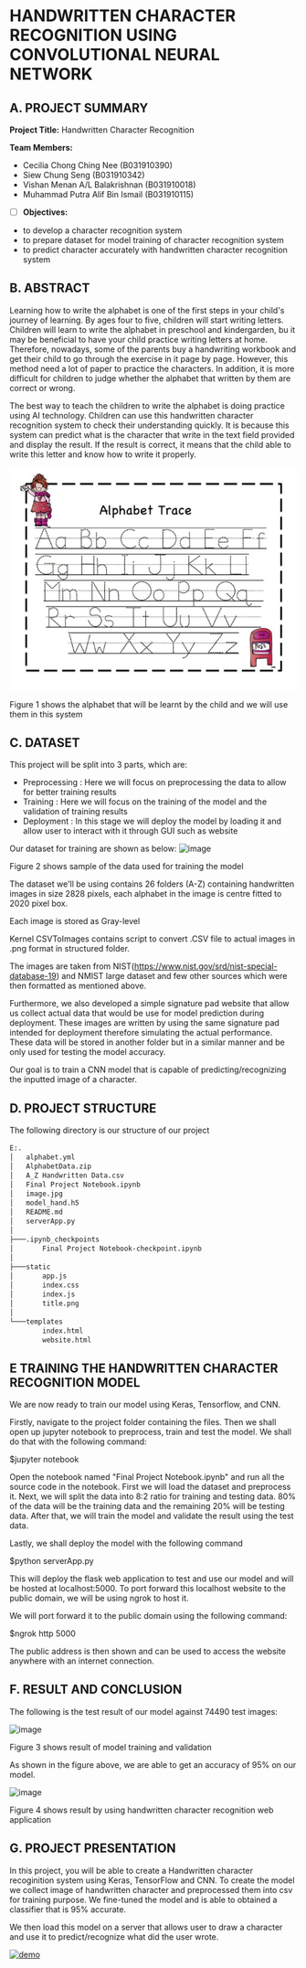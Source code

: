 # HANDWRITTEN CHARACTER RECOGNITION USING CONVOLUTIONAL NEURAL NETWORK

## A. PROJECT SUMMARY

**Project Title:** Handwritten Character Recognition

**Team Members:** 
- Cecilia Chong Ching Nee (B031910390)
- Siew Chung Seng (B031910342)
- Vishan Menan A/L Balakrishnan (B031910018)
- Muhammad Putra Alif Bin Ismail (B031910115)

- [ ] **Objectives:**
- to develop a character recognition system
- to prepare dataset for model training of character recognition system
- to predict character accurately with handwritten character recognition system


##  B. ABSTRACT 

Learning how to write the alphabet is one of the first steps in your child's journey of learning. By ages four to five, children will start writing letters. Children will learn to write the alphabet in preschool and kindergarden, bu it may be beneficial to have your child practice writing letters at home. Therefore, nowadays, some of the parents buy a handwriting workbook and get their child to go through the exercise in it page by page. However, this method need a lot of paper to practice the characters. In addition, it is more difficult for children to judge whether the alphabet that written by them are correct or wrong. 

The best way to teach the children to write the alphabet is doing practice using AI technology. Children can use this handwritten character recognition system to check their understanding quickly. It is because this system can predict what is the character that write in the text field provided and display the result. If the result is correct, it means that the child able to write this letter and know how to write it properly. 

![Coding](https://github.com/CeciliaChongChingNee/Artificial-Intelligence-Project/blob/main/AI-Project-Documentation/poster-handwrting.jpg)

Figure 1 shows the alphabet that will be learnt by the child and we will use them in this system


## C.  DATASET
This project will be split into 3 parts, which are:
- Preprocessing : Here we will focus on preprocessing the data to allow for better training results
- Training : Here we will focus on the training of the model and the validation of training results
- Deployment : In this stage we will deploy the model by loading it and allow user to interact with it through GUI such as website

Our dataset for training are shown as below:
![image](https://user-images.githubusercontent.com/80866120/115016783-224cec80-9ee8-11eb-8147-88782634bd45.png)

Figure 2 shows sample of the data used for training the model

The dataset we'll be using contains 26 folders (A-Z) containing handwritten images in size 2828 pixels, each alphabet in the image is centre fitted to 2020 pixel box.

Each image is stored as Gray-level

Kernel CSVToImages contains script to convert .CSV file to actual images in .png format in structured folder.

The images are taken from NIST(https://www.nist.gov/srd/nist-special-database-19) and NMIST large dataset and few other sources which were then formatted as mentioned above.

Furthermore, we also developed a simple signature pad website that allow us collect actual data that would be use for model prediction during deployment. These images are written by using the same signature pad intended for deployment therefore simulating the actual performance. These data will be stored in another folder but in a similar manner and be only used for testing the model accuracy.

Our goal is to train a CNN model that is capable of predicting/recognizing the inputted image of a character.

## D.   PROJECT STRUCTURE
The following directory is our structure of our project

    E:.
    │   alphabet.yml
    │   AlphabetData.zip
    │   A_Z Handwritten Data.csv
    │   Final Project Notebook.ipynb
    │   image.jpg
    │   model_hand.h5
    │   README.md
    │   serverApp.py
    │
    ├───.ipynb_checkpoints
    │       Final Project Notebook-checkpoint.ipynb
    │
    ├───static
    │       app.js
    │       index.css
    │       index.js
    │       title.png
    │
    └───templates
            index.html
            website.html


## E   TRAINING THE HANDWRITTEN CHARACTER RECOGNITION MODEL
We are now ready to train our model using Keras, Tensorflow, and CNN.

Firstly, navigate to the project folder containing the files.
Then we shall open up jupyter notebook to preprocess, train and test the model.
We shall do that with the following command:

$jupyter notebook

Open the notebook named "Final Project Notebook.ipynb" and run all the source code in the notebook.
First we will load the dataset and preprocess it. Next, we will split the data into 8:2 ratio for training and testing data.
80% of the data will be the training data and the remaining 20% will be testing data. After that, we will train the model and validate
the result using the test data.

Lastly, we shall deploy the model with the following command

$python serverApp.py

This will deploy the flask web application to test and use our model and will be hosted at localhost:5000.
To port forward this localhost website to the public domain, we will be using ngrok to host it.

We will port forward it to the public domain using the following command:

$ngrok http 5000

The public address is then shown and can be used to access the website anywhere with an internet connection.

## F.  RESULT AND CONCLUSION

The following is the test result of our model against 74490 test images:

![image](https://user-images.githubusercontent.com/33794652/120072832-3fb8cd00-c0c8-11eb-99cf-97faea98291f.png)

Figure 3 shows result of model training and validation

As shown in the figure above, we are able to get an accuracy of 95% on our model.

![image](https://user-images.githubusercontent.com/33794652/120072933-b786f780-c0c8-11eb-99ed-0d6b9317b63a.png)

Figure 4 shows result by using handwritten character recognition web application

## G.   PROJECT PRESENTATION 

In this project, you will be able to create a Handwritten character recoginition system using Keras, TensorFlow and CNN. To create the model we collect image of handwritten character and preprocessed them into csv for training purpose. We fine-tuned the model and is able to obtained a classifier that is 95% accurate.

We then load this model on a server that allows user to draw a character and use it to predict/recognize what did the user wrote.

[![demo](https://img.youtube.com/vi/u3FLVbNn9Os/0.jpg)](https://www.youtube.com/watch?v=u3FLVbNn9Os "demo")


